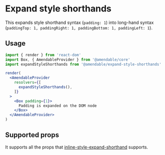 # Expand style shorthands

This expands style shorthand syntax (`padding: 1`) into long-hand syntax (`paddingTop: 1, paddingRight: 1, paddingBottom: 1, paddingLeft: 1`).

## Usage
```jsx sandbox
import { render } from 'react-dom'
import Box, { AmendableProvider } from '@amendable/core'
import expandStyleShorthands from '@amendable/expand-style-shorthands'

render(
  <AmendableProvider
    resolvers={[
      expandStyleShorthands(),
    ]}
  >
    <Box padding={1}>
      Padding is expanded on the DOM node
    </Box>
  </AmendableProvider>
)
```

## Supported props

It supports all the props that [inline-style-expand-shorthand](https://www.npmjs.com/package/inline-style-expand-shorthand)
supports.

